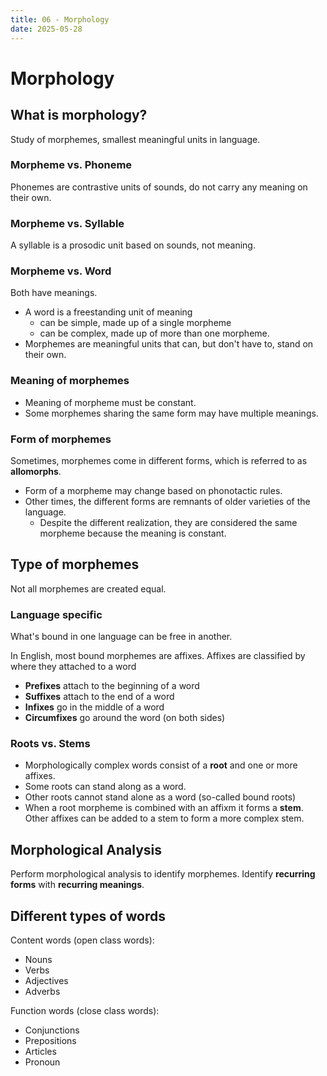 ```yaml
---
title: 06 - Morphology
date: 2025-05-28
---
```


# Morphology

## What is morphology?
Study of morphemes, smallest meaningful units in language.

### Morpheme vs. Phoneme
Phonemes are contrastive units of sounds, do not carry any meaning on their own.

### Morpheme vs. Syllable
A syllable is a prosodic unit based on sounds, not meaning.

### Morpheme vs. Word
Both have meanings.
- A word is a freestanding unit of meaning
  - can be simple, made up of a single morpheme
  - can be complex, made up of more than one morpheme.
- Morphemes are meaningful units that can, but don't have to, stand on their own.

### Meaning of morphemes
- Meaning of morpheme must be constant.
- Some morphemes sharing the same form may have multiple meanings.

### Form of morphemes
Sometimes, morphemes come in different forms, which is referred to as **allomorphs**.
- Form of a morpheme may change based on phonotactic rules.
- Other times, the different forms are remnants of older varieties of the language.
  - Despite the different realization, they are considered the same morpheme because the meaning is constant.

## Type of morphemes
Not all morphemes are created equal.

### Language specific
What's bound in one language can be free in another.

In English, most bound morphemes are affixes. Affixes are classified by where they attached to a word
- **Prefixes** attach to the beginning of a word
- **Suffixes** attach to the end of a word
- **Infixes** go in the middle of a word
- **Circumfixes** go around the word (on both sides)

### Roots vs. Stems
- Morphologically complex words consist of a **root** and one or more affixes.
- Some roots can stand along as a word.
- Other roots cannot stand alone as a word (so-called bound roots)
- When a root morpheme is combined with an affixm it forms a **stem**. Other affixes can be added to a stem to form a more complex stem.

## Morphological Analysis
Perform morphological analysis to identify morphemes.
Identify **recurring forms** with **recurring meanings**.

## Different types of words
Content words (open class words):
- Nouns
- Verbs
- Adjectives
- Adverbs

Function words (close class words):
- Conjunctions
- Prepositions
- Articles
- Pronoun